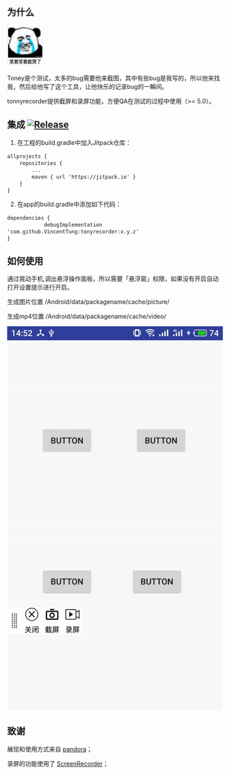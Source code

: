 ## 为什么

![](https://github.com/VincentTung/tonyrecorder/raw/master/gif/cry.png)

Toney是个测试，太多的bug需要他来截图，其中有些bug是我写的，所以他来找我，然后给他写了这个工具，让他快乐的记录bug的一瞬间。

tonnyrecorder提供截屏和录屏功能，方便QA在测试的过程中使用（>= 5.0）。

## 集成 [![Release](https://jitpack.io/v/VincentTung/tonyrecorder.svg)]()

1. 在工程的build.gradle中加入Jitpack仓库：
```
allprojects {
    repositories {
        ...
        maven { url 'https://jitpack.io' }
    }
}
```
2. 在app的build.gradle中添加如下代码：
```
dependencies {
	        debugImplementation 'com.github.VincentTung:tonyrecorder:x.y.z'
}
```

## 如何使用

 通过晃动手机,调出悬浮操作面板，所以需要「悬浮窗」权限，如果没有开启自动打开设置提示进行开启。
 
 生成图片位置 /Android/data/packagename/cache/picture/
 
 生成mp4位置  /Android/data/packagename/cache/video/
 
  ![](https://github.com/VincentTung/tonyrecorder/raw/master/gif/show.gif)
 
## 致谢
 
 展现和使用方式来自  [pandora](https://github.com/whataa/pandora)；
 
 录屏的功能使用了
 [ScreenRecorder](https://github.com/yrom/ScreenRecorder)；
 
